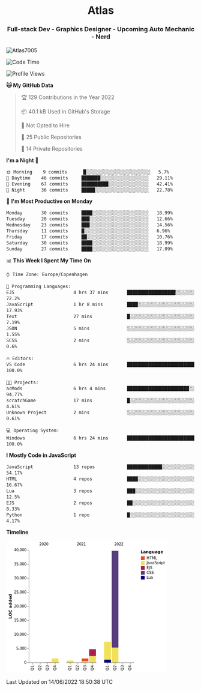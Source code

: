 <h1 align="center">Atlas</h1>
<h3 align="center">Full-stack Dev - Graphics Designer - Upcoming Auto Mechanic - Nerd</h3>

<p><img align="center" src="https://github-readme-stats.vercel.app/api/top-langs?username=Atlas7005&show_icons=true&locale=en&layout=compact" alt="Atlas7005" /></p>

<!--START_SECTION:waka-->
![Code Time](http://img.shields.io/badge/Code%20Time-573%20hrs%2047%20mins-blue)

![Profile Views](http://img.shields.io/badge/Profile%20Views-0-blue)

**🐱 My GitHub Data** 

> 🏆 129 Contributions in the Year 2022
 > 
> 📦 40.1 kB Used in GitHub's Storage 
 > 
> 🚫 Not Opted to Hire
 > 
> 📜 25 Public Repositories 
 > 
> 🔑 14 Private Repositories  
 > 
**I'm a Night 🦉** 

```text
🌞 Morning    9 commits      █░░░░░░░░░░░░░░░░░░░░░░░░   5.7% 
🌆 Daytime    46 commits     ███████░░░░░░░░░░░░░░░░░░   29.11% 
🌃 Evening    67 commits     ██████████░░░░░░░░░░░░░░░   42.41% 
🌙 Night      36 commits     █████░░░░░░░░░░░░░░░░░░░░   22.78%

```
📅 **I'm Most Productive on Monday** 

```text
Monday       30 commits     ████░░░░░░░░░░░░░░░░░░░░░   18.99% 
Tuesday      20 commits     ███░░░░░░░░░░░░░░░░░░░░░░   12.66% 
Wednesday    23 commits     ███░░░░░░░░░░░░░░░░░░░░░░   14.56% 
Thursday     11 commits     █░░░░░░░░░░░░░░░░░░░░░░░░   6.96% 
Friday       17 commits     ██░░░░░░░░░░░░░░░░░░░░░░░   10.76% 
Saturday     30 commits     ████░░░░░░░░░░░░░░░░░░░░░   18.99% 
Sunday       27 commits     ████░░░░░░░░░░░░░░░░░░░░░   17.09%

```


📊 **This Week I Spent My Time On** 

```text
⌚︎ Time Zone: Europe/Copenhagen

💬 Programming Languages: 
EJS                      4 hrs 37 mins       ██████████████████░░░░░░░   72.2% 
JavaScript               1 hr 8 mins         ████░░░░░░░░░░░░░░░░░░░░░   17.93% 
Text                     27 mins             █░░░░░░░░░░░░░░░░░░░░░░░░   7.19% 
JSON                     5 mins              ░░░░░░░░░░░░░░░░░░░░░░░░░   1.55% 
SCSS                     2 mins              ░░░░░░░░░░░░░░░░░░░░░░░░░   0.6%

🔥 Editors: 
VS Code                  6 hrs 24 mins       █████████████████████████   100.0%

🐱‍💻 Projects: 
acMods                   6 hrs 4 mins        ███████████████████████░░   94.77% 
scratchGame              17 mins             █░░░░░░░░░░░░░░░░░░░░░░░░   4.61% 
Unknown Project          2 mins              ░░░░░░░░░░░░░░░░░░░░░░░░░   0.61%

💻 Operating System: 
Windows                  6 hrs 24 mins       █████████████████████████   100.0%

```

**I Mostly Code in JavaScript** 

```text
JavaScript               13 repos            █████████████░░░░░░░░░░░░   54.17% 
HTML                     4 repos             ████░░░░░░░░░░░░░░░░░░░░░   16.67% 
Lua                      3 repos             ███░░░░░░░░░░░░░░░░░░░░░░   12.5% 
EJS                      2 repos             ██░░░░░░░░░░░░░░░░░░░░░░░   8.33% 
Python                   1 repo              █░░░░░░░░░░░░░░░░░░░░░░░░   4.17%

```


**Timeline**

![Chart not found](https://raw.githubusercontent.com/Atlas7005/Atlas7005/master/charts/bar_graph.png) 


 Last Updated on 14/06/2022 18:50:38 UTC
<!--END_SECTION:waka-->
